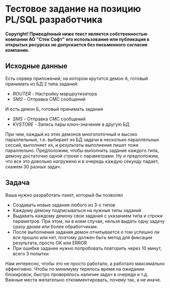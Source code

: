 # Тестовое задание на позицию PL/SQL разработчика

**Copyright! Приведённый ниже текст является собственностью компании АО "Стек Софт" его использование или публикация в открытых ресурсах не допускается без письменного согласия компании.**

## Исходные данные

Есть сервер приложений, на котором крутится демон А, готовый принимать из БД 2 типа заданий:

- *ROUTER* - Настройку маршрутизатора
- *SMS* - Отправка СМС сообщений

И есть демон Б, готовый принимать задания

- *SMS* - Отправка СМС сообщений
- *KVSTORE* - Запись пары ключ-значение в другую БД

При чем, каждый из этих демонов многопоточный и высоко параллельный, т.е. выбирает из БД задачи в несколько параллельных сессий, выполняет их, и результаты выполнения пишет тоже параллельно.
Предположим, чтобы выполнить задание каждого типа, демону достаточно одной строки с параметрами.
Ну и предположим, что все это довольно нагружено и в очередь каждую секунду падает, скажем 30 разных задач.

## Задача

Ваша нужно разработать пакет, который бы позволял 

* Создавать новые задания любого из 3-х типов
* Каждому демону подписываться на нужные типы заданий
* Выдавать каждому демону свои задания с указанием типа и строки параметров. При этом, ни в коем случае, нельзя выдать одну задачу сразу двоим или более обработчикам.
* После выполнения задания демон отчитывается о том успешно ли все прошло или нет, поэтому должен быть метод для фиксации результата, просто OK или ERROR
* При ошибке задание нужно попробовать повторить через 10 минут, всего 3 попытки

Нам интересно, чтобы это не просто работало, а работало максимально эффективно.
Чтобы по минимуму терялось время на ожидании блокировок, быстро проверялось наличие задач в очереди и т.д.
Важные места желательно откомментировать, почему так, а не иначе.
